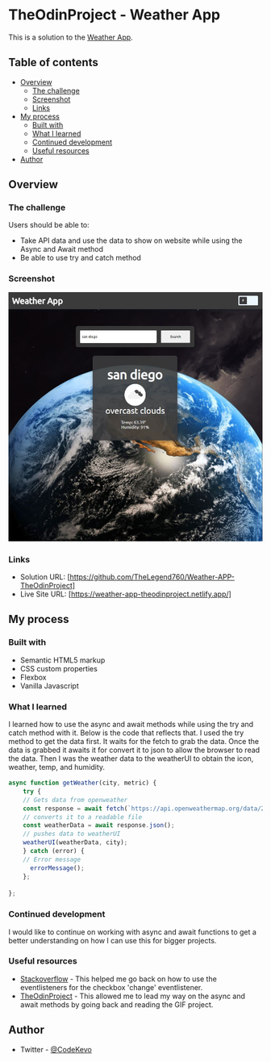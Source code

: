 # TheOdinProject - Weather App

This is a solution to the [Weather App](https://www.theodinproject.com/lessons/node-path-javascript-weather-app).

## Table of contents

- [Overview](#overview)
  - [The challenge](#the-challenge)
  - [Screenshot](#screenshot)
  - [Links](#links)
- [My process](#my-process)
  - [Built with](#built-with)
  - [What I learned](#what-i-learned)
  - [Continued development](#continued-development)
  - [Useful resources](#useful-resources)
- [Author](#author)




## Overview

### The challenge

Users should be able to:

- Take API data and use the data to show on website while using the Async and Await method
- Be able to use try and catch method

### Screenshot

![](./src/images/screenshot.JPG)



### Links

- Solution URL: [https://github.com/TheLegend760/Weather-APP-TheOdinProject]
- Live Site URL: [https://weather-app-theodinproject.netlify.app/]

## My process

### Built with

- Semantic HTML5 markup
- CSS custom properties
- Flexbox
- Vanilla Javascript



### What I learned

I learned how to use the async and await methods while using the try and catch method with it. Below is the code that reflects that. I used the try method to
get the data first. It waits for the fetch to grab the data. Once the data is
grabbed it awaits it for convert it to json to allow the browser to read the data. Then I was the weather data to the weatherUI to obtain the icon, weather, temp, and humidity.


```js
async function getWeather(city, metric) {
    try {
    // Gets data from openweather
    const response = await fetch(`https://api.openweathermap.org/data/2.5/weather?q=${city}&appid=xxxx&units=${metric}`, {mode: 'cors'});
    // converts it to a readable file
    const weatherData = await response.json();
    // pushes data to weatherUI
    weatherUI(weatherData, city);
    } catch (error) {
    // Error message
      errorMessage();
    };

};

```


### Continued development

I would like to continue on working with async and await functions to get a
better understanding on how I can use this for bigger projects.



### Useful resources

- [Stackoverflow](https://www.stackoverflow.com) - This helped me go back on how to use the eventlisteners for the checkbox 'change' eventlistener.
- [TheOdinProject](https://www.theodinproject.com) - This allowed me to lead my way on the async and await methods by going back and reading the GIF project.



## Author

- Twitter - [@CodeKevo](https://www.twitter.com/CodeKevo)


